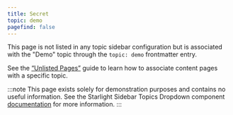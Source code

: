 ```yaml
---
title: Secret
topic: demo
pagefind: false
---
```


This page is not listed in any topic sidebar configuration but is associated with the "Demo" topic through the `topic: demo` frontmatter entry.

See the [“Unlisted Pages”](https://starlight-sidebar-topics.netlify.app/docs/guides/unlisted-pages/) guide to learn how to associate content pages with a specific topic.

:::note
This page exists solely for demonstration purposes and contains no useful information.
See the Starlight Sidebar Topics Dropdown component [documentation](/docs/getting-started/) for more information.
:::
